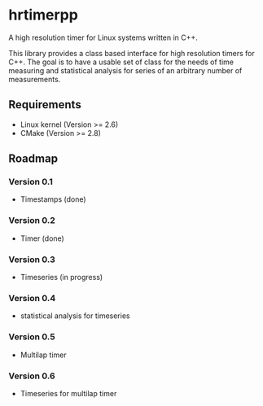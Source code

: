 # hrtimerpp
A high resolution timer for Linux systems written in C++.

This library provides a class based interface for high resolution timers for C++. The goal is to have a usable set of class for the needs of time measuring and statistical analysis for series of an arbitrary number of measurements.

## Requirements
* Linux kernel (Version >= 2.6)
* CMake (Version >= 2.8)

## Roadmap

### Version 0.1
* Timestamps (done)

### Version 0.2
* Timer (done)

### Version 0.3
* Timeseries (in progress)

### Version 0.4
* statistical analysis for timeseries

### Version 0.5
* Multilap timer

### Version 0.6
* Timeseries for multilap timer
